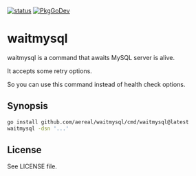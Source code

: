 [![status][ci-status-badge]][ci-status]
[![PkgGoDev][pkg-go-dev-badge]][pkg-go-dev]

# waitmysql

waitmysql is a command that awaits MySQL server is alive.

It accepts some retry options.

So you can use this command instead of health check options.

## Synopsis

```sh
go install github.com/aereal/waitmysql/cmd/waitmysql@latest
waitmysql -dsn '...'
```

## License

See LICENSE file.

[pkg-go-dev]: https://pkg.go.dev/github.com/aereal/waitmysql
[pkg-go-dev-badge]: https://pkg.go.dev/badge/aereal/waitmysql
[ci-status-badge]: https://github.com/aereal/waitmysql/workflows/CI/badge.svg?branch=main
[ci-status]: https://github.com/aereal/waitmysql/actions/workflows/CI
